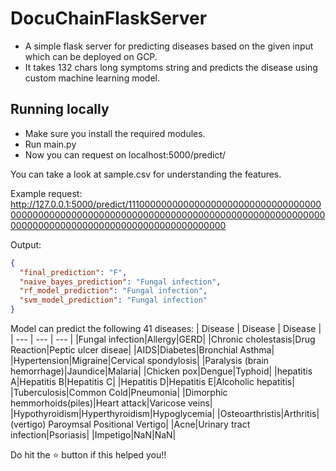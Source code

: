# DocuChainFlaskServer

- A simple flask server for predicting diseases based on the given input which can be deployed on GCP.
- It takes 132 chars long symptoms string and predicts the disease using custom machine learning model.

## Running locally

- Make sure you install the required modules.
- Run main.py
- Now you can request on localhost:5000/predict/<symptoms>

You can take a look at sample.csv for understanding the features.

Example request:
http://127.0.0.1:5000/predict/111000000000000000000000000000000000000000000000000000000000000000000000000000000000000000000000000000000000000000000000000000000000


Output:
```json
{
  "final_prediction": "F",
  "naive_bayes_prediction": "Fungal infection",
  "rf_model_prediction": "Fungal infection",
  "svm_model_prediction": "Fungal infection"
}
```


Model can predict the following 41 diseases:
| Disease | Disease | Disease |
| --- | --- | --- |
|Fungal infection|Allergy|GERD|
|Chronic cholestasis|Drug Reaction|Peptic ulcer diseae|
|AIDS|Diabetes|Bronchial Asthma|
|Hypertension|Migraine|Cervical spondylosis|
|Paralysis (brain hemorrhage)|Jaundice|Malaria|
|Chicken pox|Dengue|Typhoid|
|hepatitis A|Hepatitis B|Hepatitis C|
|Hepatitis D|Hepatitis E|Alcoholic hepatitis|
|Tuberculosis|Common Cold|Pneumonia|
|Dimorphic hemmorhoids(piles)|Heart attack|Varicose veins|
|Hypothyroidism|Hyperthyroidism|Hypoglycemia|
|Osteoarthristis|Arthritis|(vertigo) Paroymsal  Positional Vertigo|
|Acne|Urinary tract infection|Psoriasis|
|Impetigo|NaN|NaN|


Do hit the ⭐ button if this helped you!!
